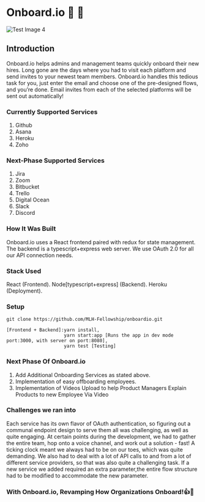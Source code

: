 # Onboard.io :rocket: :checkered_flag:

![Test Image 4](https://github.com/MLH-Fellowship/onboardio/blob/master/onboardio.png)

## Introduction

Onboard.io helps admins and management teams quickly onboard their new hires. Long gone are the days where you had to visit each platform and send invites to your newest team members. Onboard.io handles this tedious task for you, just enter the email and choose one of the pre-designed flows, and you’re done. Email invites from each of the selected platforms will be sent out automatically!

### Currently Supported Services

1. Github
2. Asana
3. Heroku
4. Zoho

### Next-Phase Supported Services

1. Jira
2. Zoom
3. Bitbucket
4. Trello
5. Digital Ocean
6. Slack
7. Discord

### How It Was Built

Onboard.io uses a React frontend paired with redux for state management. The backend is a typescript+express web server. We use OAuth 2.0 for all our API connection needs.

### Stack Used

React (Frontend).
Node[typescript+express] (Backend).
Heroku (Deployment).

### Setup

```
git clone https://github.com/MLH-Fellowship/onboardio.git
```

```
[Frontend + Backend]:yarn install,
                     yarn start:app [Runs the app in dev mode port:3000, with server on port:8080],
                     yarn test [Testing]
```

### Next Phase Of Onboard.io

1. Add Additional Onboarding Services as stated above.
2. Implementation of easy offboarding employees.
3. Implementation of Videos Upload to help Product Managers Explain Products to new Employee Via Video

### Challenges we ran into

Each service has its own flavor of OAuth authentication, so figuring out a communal endpoint
design to serve them all was challenging, as well as quite engaging. At certain points
during the development, we had to gather the entire team, hop onto a voice channel,
and work out a solution - fast! A ticking clock meant we always had to be on our toes,
which was quite demanding.
We also had to deal with a lot of API calls to and from a lot of different service providers,
so that was also quite a challenging task.
If a new service we added required an extra parameter,the entire flow structure had
to be modified to accommodate the new parameter.

### With Onboard.io, Revamping How Organizations Onboard!:+1::sparkling_heart:
